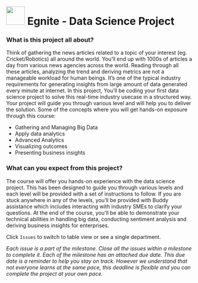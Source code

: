 
# <img src="https://github.githubassets.com/images/icons/emoji/unicode/1f52d.png?v8" width="50" height="50" /> Egnite - Data Science Project

### What is this project all about?
Think of gathering the news articles related to a topic of your interest (eg. Cricket/Robotics) all around the world. You’ll end up with 1000s of articles a day from various news agencies across the world. Reading through all these articles, analyzing the trend and deriving metrics are not a manageable workload for human beings. It’s one of the typical industry requirements for generating insights from large amount of data generated every minute at internet.
In this project, You’ll be coding your first data science project to solve this real-time industry usecase in a structured way. Your project will guide you through various level and will help you to deliver the solution. Some of the concepts where you will get hands-on exposure through this course:
 - Gathering and Managing Big Data
 - Apply data analytics
 - Advanced Analytics
 - Visualizing outcomes
 - Presenting business insights

### What can you expect from this project?
The course will offer you hands-on experience with the data science project. This has been designed to guide you through various levels and each level will be provided with a set of instructions to follow.
If you are stuck anywhere in any of the levels, you’ll be provided with Buddy assistance which includes interacting with industry SMEs to clarify your questions.
At the end of the course, you'll be able to demonstrate your technical abilities in handling big data, conducting sentiment analysis and deriving business insights for enterprises.

Click ``Issues`` to switch to table view or see a single department.

*Each issue is a part of the milestone. Close all the issues within a milestone to complete it. Each of the milestone has an attached due date. This due date is a reminder to help you stay on track. However we understand that not everyone learns at the same pace, this deadline is flexible and you can complete the project at your own pace.*

